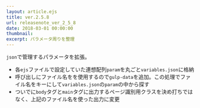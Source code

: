 ```yaml
---
layout: article.ejs
title: ver.2.5.8
url: releasenote_ver_2_5_8
date: 2018-03-01 00:00:00
thumbnail: 
excerpt: パラメータ周りを整理
---
```


`json`で管理するパラメータを拡張。

* 各`ejs`ファイルで設定していた連想配列`param`を丸ごと`variables.json`に格納
* 呼び出しにファイル名をを使用するので`gulp-data`を追加。この処理でファイル名をキーにして`variables.json`の`param`の中から探す
* ついでに`body`タグと`main`タグに出力するページ識別用クラスを決め打ちではなく、上記のファイル名を使った出力に変更
